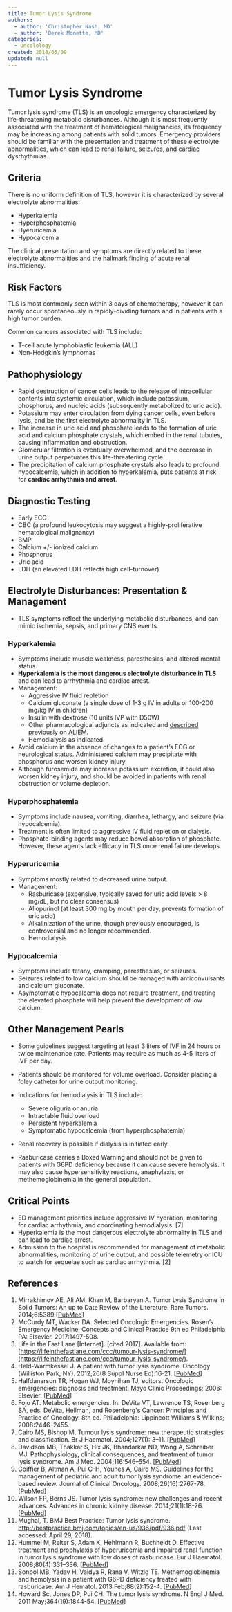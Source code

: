 ```yaml
---
title: Tumor Lysis Syndrome
authors:
  - author: 'Christopher Nash, MD'
  - author: 'Derek Monette, MD'
categories:
  - Oncolology
created: 2018/05/09
updated: null
---
```


# Tumor Lysis Syndrome

Tumor lysis syndrome (TLS) is an oncologic emergency characterized by life-threatening metabolic disturbances. Although it is most frequently associated with the treatment of hematological malignancies, its frequency may be increasing among patients with solid tumors. Emergency providers should be familiar with the presentation and treatment of these electrolyte abnormalities, which can lead to renal failure, seizures, and cardiac dysrhythmias.

## Criteria

There is no uniform definition of TLS, however it is characterized by several electrolyte abnormalities:

- Hyperkalemia
- Hyperphosphatemia
- Hyeruricemia
- Hypocalcemia

The clinical presentation and symptoms are directly related to these electrolyte abnormalities and the hallmark finding of acute renal insufficiency.

## Risk Factors 

TLS is most commonly seen within 3 days of chemotherapy, however it can rarely occur spontaneously in rapidly-dividing tumors and in patients with a high tumor burden.

Common cancers associated with TLS include:

- T-cell acute lymphoblastic leukemia (ALL)
- Non-Hodgkin’s lymphomas

## Pathophysiology

- Rapid destruction of cancer cells leads to the release of intracellular contents into systemic circulation, which include potassium, phosphorus, and nucleic acids (subsequently metabolized to uric acid). 
- Potassium may enter circulation from dying cancer cells, even before lysis, and be the first electrolyte abnormality in TLS.
- The increase in uric acid and phosphate leads to the formation of uric acid and calcium phosphate crystals, which embed in the renal tubules, causing inflammation and obstruction. 
- Glomerular filtration is eventually overwhelmed, and the decrease in urine output perpetuates this life-threatening cycle.
- The precipitation of calcium phosphate crystals also leads to profound hypocalcemia, which in addition to hyperkalemia, puts patients at risk for **cardiac arrhythmia and arrest**.

## Diagnostic Testing

- Early ECG
- CBC (a profound leukocytosis may suggest a highly-proliferative hematological malignancy)
- BMP
- Calcium +/- ionized calcium
- Phosphorus
- Uric acid
- LDH (an elevated LDH reflects high cell-turnover)

## Electrolyte Disturbances: Presentation & Management

- TLS symptoms reflect the underlying metabolic disturbances, and can mimic ischemia, sepsis, and primary CNS events.

### Hyperkalemia

- Symptoms include muscle weakness, paresthesias, and altered mental status.
- **Hyperkalemia is the most dangerous electrolyte disturbance in TLS** and can lead to arrhythmia and cardiac arrest.
- Management:
  - Aggressive IV fluid repletion
  - Calcium gluconate (a single dose of 1-3 g IV in adults or 100-200 mg/kg IV in children)
  - Insulin with dextrose (10 units IVP with D50W)
  - Other pharmacological adjuncts as indicated and [described previously on ALiEM](https://www.aliem.com/2010/03/paucis-verbis-card-hyperkalemia-management/).
  - Hemodialysis as indicated.
- Avoid calcium in the absence of changes to a patient’s ECG or neurological status. Administered calcium may precipitate with phosphorus and worsen kidney injury.
- Although furosemide may increase potassium excretion, it could also worsen kidney injury, and should be avoided in patients with renal obstruction or volume depletion.

### Hyperphosphatemia

- Symptoms include nausea, vomiting, diarrhea, lethargy, and seizure (via hypocalcemia).
- Treatment is often limited to aggressive IV fluid repletion or dialysis.
- Phosphate-binding agents may reduce bowel absorption of phosphate. However, these agents lack efficacy in TLS once renal failure develops.

### Hyperuricemia

- Symptoms mostly related to decreased urine output.
- Management:
  - Rasburicase (expensive, typically saved for uric acid levels > 8 mg/dL, but no clear consensus)
  - Allopurinol (at least 300 mg by mouth per day, prevents formation of uric acid)
  - Alkalinization of the urine, though previously encouraged, is controversial and no longer recommended.
  - Hemodialysis

### Hypocalcemia

- Symptoms include tetany, cramping, paresthesias, or seizures.
- Seizures related to low calcium should be managed with anticonvulsants and calcium gluconate.
- Asymptomatic hypocalcemia does not require treatment, and treating the elevated phosphate will help prevent the development of low calcium.

## Other Management Pearls

- Some guidelines suggest targeting at least 3 liters of IVF in 24 hours or twice maintenance rate. Patients may require as much as 4-5 liters of IVF per day.
- Patients should be monitored for volume overload. Consider placing a foley catheter for urine output monitoring.
- Indications for hemodialysis in TLS include:

  - Severe oliguria or anuria
  - Intractable fluid overload
  - Persistent hyperkalemia
  - Symptomatic hypocalcemia (from hyperphosphatemia)

- Renal recovery is possible if dialysis is initiated early.
- Rasburicase carries a Boxed Warning and should not be given to patients with G6PD deficiency because it can cause severe hemolysis. It may also cause hypersensitivity reactions, anaphylaxis, or methemoglobinemia in the general population.

## Critical Points

- ED management priorities include aggressive IV hydration, monitoring for cardiac arrhythmia, and coordinating hemodialysis. [7]
- Hyperkalemia is the most dangerous electrolyte abnormality in TLS and can lead to cardiac arrest.
- Admission to the hospital is recommended for management of metabolic abnormalities, monitoring of urine output, and possible telemetry or ICU to watch for sequelae such as cardiac arrhythmia. [2]

## References

1. Mirrakhimov AE, Ali AM, Khan M, Barbaryan A. Tumor Lysis Syndrome in Solid Tumors: An up to Date Review of the Literature. Rare Tumors. 2014;6:5389 [[PubMed](https://www.ncbi.nlm.nih.gov/pubmed/25002953)]
2. McCurdy MT, Wacker DA. Selected Oncologic Emergencies. Rosen’s Emergency Medicine: Concepts and Clinical Practice 9th ed Philadelphia PA: Elsevier. 2017:1497-508.
3. Life in the Fast Lane [Internet]. [cited 2017]. Available from: [](https://lifeinthefastlane.com/ccc/tumour-lysis-syndrome/)[https://lifeinthefastlane.com/ccc/tumour-lysis-syndrome/](https://lifeinthefastlane.com/ccc/tumour-lysis-syndrome/).
4. Held-Warmkessel J. A patient with tumor lysis syndrome. Oncology (Williston Park, NY). 2012;26(8 Suppl Nurse Ed):16-21. [[PubMed](https://www.ncbi.nlm.nih.gov/pubmed/25375006)]
5. Halfdanarson TR, Hogan WJ, Moynihan TJ, editors. Oncologic emergencies: diagnosis and treatment. Mayo Clinic Proceedings; 2006: Elsevier. [[PubMed](https://www.ncbi.nlm.nih.gov/m/pubmed/16770986/)]
6. Fojo AT. Metabolic emergencies. In: DeVita VT, Lawrence TS, Rosenberg SA, eds. DeVita, Hellman, and Rosenberg's Cancer: Principles and Practice of Oncology. 8th ed. Philadelphia: Lippincott Williams & Wilkins; 2008:2446–2455.
7. Cairo MS, Bishop M. Tumour lysis syndrome: new therapeutic strategies and classification. Br J Haematol. 2004;127(1): 3–11. [[PubMed](https://www.ncbi.nlm.nih.gov/m/pubmed/15384972/)]
8. Davidson MB, Thakkar S, Hix JK, Bhandarkar ND, Wong A, Schreiber MJ. Pathophysiology, clinical consequences, and treatment of tumor lysis syndrome. Am J Med. 2004;116:546–554. [[PubMed](https://www.ncbi.nlm.nih.gov/m/pubmed/15063817/)]
9. Coiffier B, Altman A, Pui C-H, Younes A, Cairo MS. Guidelines for the management of pediatric and adult tumor lysis syndrome: an evidence-based review. Journal of Clinical Oncology. 2008;26(16):2767-78. [[PubMed](https://www.ncbi.nlm.nih.gov/pubmed/18509186)]
10. Wilson FP, Berns JS. Tumor lysis syndrome: new challenges and recent advances. Advances in chronic kidney disease. 2014;21(1):18-26. [[PubMed](https://www.ncbi.nlm.nih.gov/pubmed/24359983)]
11. Mughal, T. BMJ Best Practice: Tumor lysis syndrome. http://bestpractice.bmj.com/topics/en-us/936/pdf/936.pdf (Last accessed: April 29, 2018).  
12. Hummel M, Reiter S, Adam K, Hehlmann R, Buchheidt D. Effective treatment and prophylaxis of hyperuricemia and impaired renal function in tumor lysis syndrome with low doses of rasburicase. Eur J Haematol. 2008;80(4):331–336. [[PubMed](https://www.ncbi.nlm.nih.gov/pubmed/18081720)]
13. Sonbol MB, Yadav H, Vaidya R, Rana V, Witzig TE. Methemoglobinemia and hemolysis in a patient with G6PD deficiency treated with rasburicase. Am J Hematol. 2013 Feb;88(2):152-4. [[PubMed](https://www.ncbi.nlm.nih.gov/pubmed/22573495)]
14. Howard Sc, Jones DP, Pui CH. The tumor lysis syndrome. N Engl J Med. 2011 May;364(19):1844-54. [[PubMed](https://www.ncbi.nlm.nih.gov/pubmed/21561350)]
